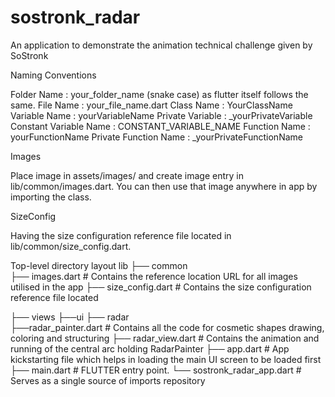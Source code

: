# sostronk_radar
An application to demonstrate the animation technical challenge given by SoStronk 

Naming Conventions

Folder Name : your_folder_name (snake case) as flutter itself follows the same.
File Name : your_file_name.dart
Class Name : YourClassName
Variable Name : yourVariableName
Private Variable : _yourPrivateVariable
Constant Variable Name : CONSTANT_VARIABLE_NAME
Function Name : yourFunctionName
Private Function Name : _yourPrivateFunctionName

Images

Place image in assets/images/ and create image entry in lib/common/images.dart. You can then use that image anywhere in app by importing the class.

SizeConfig

Having the size configuration reference file located in lib/common/size_config.dart.



Top-level directory layout
lib
├── common   
          ├── images.dart                      # Contains the reference location URL for all images utilised in the app 
          ├── size_config.dart                 # Contains the size configuration reference file located

├── views
    ├──ui
        ├── radar                   
                ├──radar_painter.dart           # Contains all the code for cosmetic shapes drawing, coloring and structuring
                ├── radar_view.dart             # Contains the animation and running of the central arc holding RadarPainter
├── app.dart                                    # App kickstarting file which helps in loading the main UI screen to be loaded first
├── main.dart                                   # FLUTTER entry point.
└── sostronk_radar_app.dart                     # Serves as a single source of imports repository
